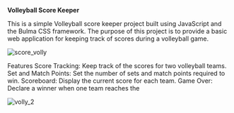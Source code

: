 **Volleyball Score Keeper**

This is a simple Volleyball score keeper project built using JavaScript and the Bulma CSS framework. The purpose of this project is to provide a basic web application for keeping track of scores during a volleyball game.


![score_volly](https://github.com/ASPII-1/Volleyball_Score_Keeper/assets/127092718/620b1f56-6967-4dc0-878b-9af818b2bc6e)


Features
Score Tracking: Keep track of the scores for two volleyball teams.
Set and Match Points: Set the number of sets and match points required to win.
Scoreboard: Display the current score for each team.
Game Over: Declare a winner when one team reaches the


![volly_2](https://github.com/ASPII-1/Volleyball_Score_Keeper/assets/127092718/6153d410-e6db-4dd6-bf87-98f6a9052fb4)
